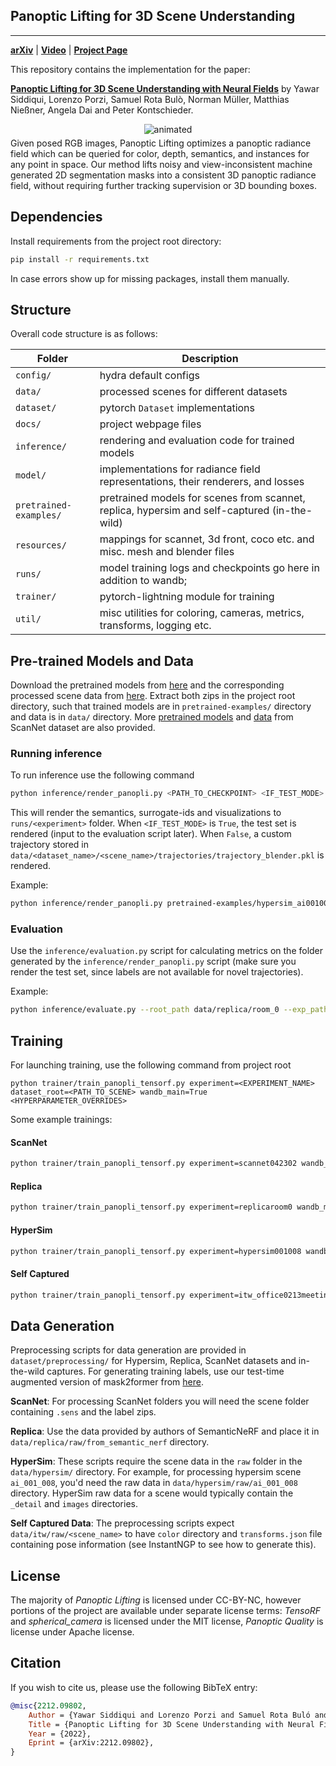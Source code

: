 ## Panoptic Lifting for 3D Scene Understanding

<hr/>

[**arXiv**](https://arxiv.org/abs/2212.09802) | [**Video**](https://youtu.be/QtsiL-6rSuM) | [**Project Page**](https://nihalsid.github.io/panoptic-lifting/) <br/>


This repository contains the implementation for the paper:

[**Panoptic Lifting for 3D Scene Understanding with Neural Fields**](https://arxiv.org/abs/2212.09802) by Yawar Siddiqui, Lorenzo Porzi, Samuel Rota Bulò, Norman Müller, Matthias Nießner, Angela Dai and Peter Kontschieder.

<div>
<div style="text-align: center">
  <img src="https://user-images.githubusercontent.com/932110/213286408-40bf7b98-a21b-4422-a0b5-e02f98beca9a.gif" alt="animated" />
</div>
<div style="margin-top: 5px;">
Given posed RGB images, Panoptic Lifting optimizes a panoptic radiance field which can be queried for color, depth, semantics, and instances for any point in space. Our method lifts noisy and view-inconsistent machine generated 2D segmentation masks into a consistent 3D panoptic radiance field, without requiring further tracking supervision or 3D bounding boxes.
</div>
</div>

## Dependencies

Install requirements from the project root directory:

```bash
pip install -r requirements.txt
```
In case errors show up for missing packages, install them manually.

## Structure

Overall code structure is as follows:

| Folder                 | Description                                                                                  |
|------------------------|----------------------------------------------------------------------------------------------|
| `config/`              | hydra default configs                                                                        |
| `data/`                | processed scenes for different datasets                                                      |
| `dataset/`             | pytorch `Dataset` implementations                                                            |
| `docs/`                | project webpage files                                                                        |
| `inference/`           | rendering and evaluation code for trained models                                             |
| `model/`               | implementations for radiance field representations, their renderers, and losses              |
| `pretrained-examples/` | pretrained models for scenes from scannet, replica, hypersim and self-captured (in-the-wild) |
| `resources/`           | mappings for scannet, 3d front, coco etc. and misc. mesh and blender files                   |
| `runs/`                | model training logs and checkpoints go here in addition to wandb;                            |
| `trainer/`             | pytorch-lightning module for training                                                        | 
| `util/`                | misc utilities for coloring, cameras, metrics, transforms, logging etc.                      |

## Pre-trained Models and Data

Download the pretrained models from [here](https://drive.google.com/file/d/1dvkfZ9beYVsxG_RftZ6aguHP6FLgjAC3/view?usp=sharing) and the corresponding processed scene data from [here](https://drive.google.com/file/d/1I6Y7IqSEmWl_T4CRUj-TmlUgejjexCa7/view?usp=sharing). Extract both zips in the project root directory, such that trained models are in `pretrained-examples/` directory and data is in `data/` directory. More [pretrained models](https://drive.google.com/file/d/1KsIq4MBIDIa08gREoRWePI0qXYJE_4HW/view?usp=sharing) and [data]() from ScanNet dataset are also provided.

### Running inference

To run inference use the following command

```bash
python inference/render_panopli.py <PATH_TO_CHECKPOINT> <IF_TEST_MODE>
```
This will render the semantics, surrogate-ids and visualizations to `runs/<experiment>` folder. When `<IF_TEST_MODE>` is `True`, the test set is rendered (input to the evaluation script later). When `False`, a custom trajectory stored in `data/<dataset_name>/<scene_name>/trajectories/trajectory_blender.pkl` is rendered.

Example:

```bash
python inference/render_panopli.py pretrained-examples/hypersim_ai001008/checkpoints/epoch=30-step=590148.ckpt False
```

### Evaluation

Use the `inference/evaluation.py` script for calculating metrics on the folder generated by the `inference/render_panopli.py` script (make sure you render the test set, since labels are not available for novel trajectories). 

Example:

```bash
python inference/evaluate.py --root_path data/replica/room_0 --exp_path runs/room_0_test_01171740_PanopLi_replicaroom0_easy-longshoreman
```

## Training

For launching training, use the following command from project root

```
python trainer/train_panopli_tensorf.py experiment=<EXPERIMENT_NAME> dataset_root=<PATH_TO_SCENE> wandb_main=True <HYPERPARAMETER_OVERRIDES>
```

Some example trainings:

#### ScanNet
```bash
python trainer/train_panopli_tensorf.py experiment=scannet042302 wandb_main=True batch_size=4096 dataset_root="data/scannet/scene0423_02/"
```
#### Replica
```bash
python trainer/train_panopli_tensorf.py experiment=replicaroom0 wandb_main=True batch_size=4096 dataset_root="data/replica/room_0/" lambda_segment=0.75
```
#### HyperSim
```bash
python trainer/train_panopli_tensorf.py experiment=hypersim001008 wandb_main=True dataset_root="data/hypersim/ai_001_008/" lambda_dist_reg=0 val_check_interval=1 instance_optimization_epoch=4 batch_size=2048 max_epoch=34 late_semantic_optimization=4 segment_optimization_epoch=24 bbox_aabb_reset_epochs=[2,4,8] decay_step=[16,32,48] grid_upscale_epochs=[2,4,8,16,20] lambda_segment=0.5
```
#### Self Captured
```bash
python trainer/train_panopli_tensorf.py experiment=itw_office0213meeting_andram wandb_main=True batch_size=8192
```

## Data Generation

Preprocessing scripts for data generation are provided in `dataset/preprocessing/` for Hypersim, Replica, ScanNet datasets and in-the-wild captures. For generating training labels, use our test-time augmented version of mask2former from [here](https://github.com/nihalsid/mask2former).  

**ScanNet**: For processing ScanNet folders you will need the scene folder containing ``.sens`` and the label zips.

**Replica**: Use the data provided by authors of SemanticNeRF and place it in `data/replica/raw/from_semantic_nerf` directory.

**HyperSim**: These scripts require the scene data in the `raw` folder in the `data/hypersim/` directory. For example, for processing hypersim scene `ai_001_008`, you'd need the raw data in `data/hypersim/raw/ai_001_008` directory. HyperSim raw data for a scene would typically contain the `_detail` and `images` directories.

**Self Captured Data**: The preprocessing scripts expect `data/itw/raw/<scene_name>` to have `color` directory and `transforms.json` file containing pose information (see InstantNGP to see how to generate this).

## License

The majority of _Panoptic Lifting_ is licensed under CC-BY-NC, however portions of the project are available under separate license terms: _TensoRF_ and _spherical_camera_ is licensed under the MIT license, _Panoptic Quality_ is license under Apache license.

## Citation

If you wish to cite us, please use the following BibTeX entry:

```BibTeX
@misc{2212.09802,
    Author = {Yawar Siddiqui and Lorenzo Porzi and Samuel Rota Buló and Norman Müller and Matthias Nießner and Angela Dai and Peter Kontschieder},
    Title = {Panoptic Lifting for 3D Scene Understanding with Neural Fields},
    Year = {2022},
    Eprint = {arXiv:2212.09802},
}
```
